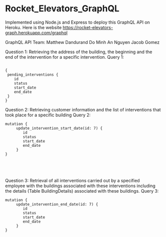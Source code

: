 # Rocket_Elevators_GraphQL

Implemented using Node.js and Express to deploy this GraphQL API on Heroku. Here is the website https://rocket-elevators-graph.herokuapp.com/graphql

GraphQL API Team:
Matthew Dandurand
Do Minh An Nguyen
Jacob Gomez

Question 1:
Retrieving the address of the building, the beginning and the end of the intervention for a specific intervention.
Query 1:

```

{
 pending_interventions {
 	id
	status
	start_date
	end_date
 }
}

```

Question 2:
Retrieving customer information and the list of interventions that took place for a specific building
Query 2:

```
mutation {	
	 update_intervention_start_date(id: 7) {
		id
		status
		start_date
		end_date
	 }
}





```

Question 3:
Retrieval of all interventions carried out by a specified employee with the buildings associated with these interventions including the details (Table BuildingDetails) associated with these buildings.
Query 3:

```
mutation {	
	 update_intervention_end_date(id: 7) {
		id
		status
		start_date
		end_date
	 }
}

```

